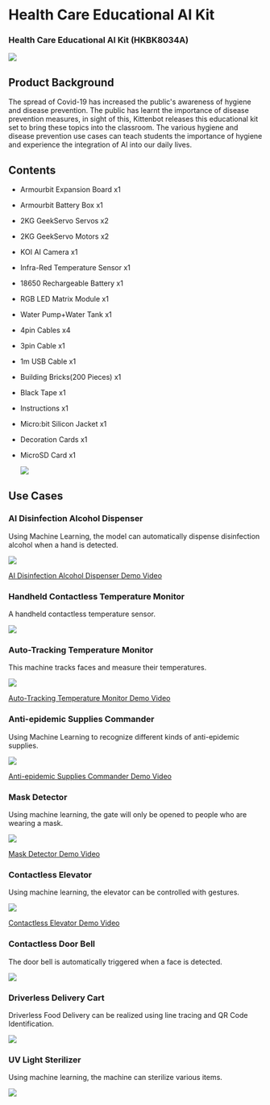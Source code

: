 # Health Care Educational AI Kit

### Health Care Educational AI Kit (HKBK8034A)

![](./images/all.png)

## Product Background

The spread of Covid-19 has increased the public's awareness of hygiene and disease prevention.
The public has learnt the importance of disease prevention measures, in sight of this, Kittenbot releases this educational kit set to bring these topics into the classroom.
The various hygiene and disease prevention use cases can teach students the importance of hygiene and experience the integration of AI into our daily lives.

## Contents

- Armourbit Expansion Board x1

- Armourbit Battery Box x1

- 2KG GeekServo Servos x2

- 2KG GeekServo Motors x2

- KOI AI Camera x1

- Infra-Red Temperature Sensor x1

- 18650 Rechargeable Battery x1

- RGB LED Matrix Module x1

- Water Pump+Water Tank x1

- 4pin Cables x4

- 3pin Cable x1

- 1m USB Cable x1

- Building Bricks(200 Pieces) x1

- Black Tape x1

- Instructions x1

- Micro:bit Silicon Jacket x1

- Decoration Cards x1

- MicroSD Card x1

  ![](./images/AIHealthComponentList.png)

## Use Cases

### AI Disinfection Alcohol Dispenser

Using Machine Learning, the model can automatically dispense disinfection alcohol when a hand is detected.

![](./images/wash.png)

[AI Disinfection Alcohol Dispenser Demo Video](https://youtu.be/onL8VfX7MMo)

### Handheld Contactless Temperature Monitor

A handheld contactless temperature sensor.

![](./images/tempgun.png)

### Auto-Tracking Temperature Monitor

This machine tracks faces and measure their temperatures.

![](./images/tempdesk.png)

[Auto-Tracking Temperature Monitor Demo Video](https://youtu.be/3xKiPECyDeo)

### Anti-epidemic Supplies Commander

Using Machine Learning to recognize different kinds of anti-epidemic supplies.

![](./images/command.png)

[Anti-epidemic Supplies Commander Demo Video](https://youtu.be/ZkUQEeERP5w)

### Mask Detector

Using machine learning, the gate will only be opened to people who are wearing a mask.

![](./images/maskdoor.png)

[Mask Detector Demo Video](https://youtu.be/QdFkcH57gtw)

### Contactless Elevator

Using machine learning, the elevator can be controlled with gestures.

![](./images/lift.png)

[Contactless Elevator Demo Video](https://youtu.be/EjaEEezd9rQ)

### Contactless Door Bell

The door bell is automatically triggered when a face is detected.

![](./images/bell.png)

### Driverless Delivery Cart

Driverless Food Delivery can be realized using line tracing and QR Code Identification.

![](./images/car.png)

### UV Light Sterilizer

Using machine learning, the machine can sterilize various items.

![](./images/uvlight.png)